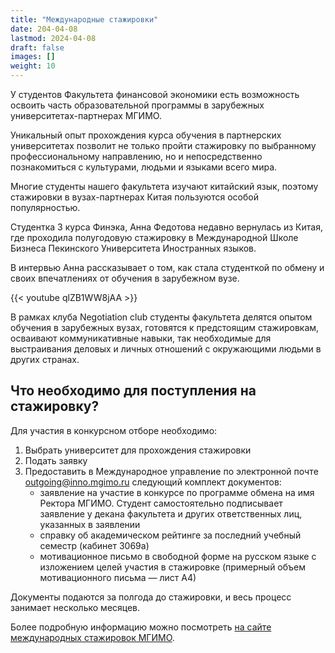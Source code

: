 ```yaml
---
title: "Международные стажировки"
date: 204-04-08
lastmod: 2024-04-08
draft: false
images: []
weight: 10
---
```


У студентов Факультета финансовой экономики есть возможность освоить часть образовательной программы в зарубежных университетах-партнерах МГИМО.

Уникальный опыт прохождения курса обучения в партнерских университетах позволит не только пройти стажировку по выбранному профессиональному направлению, но и непосредственно познакомиться с культурами, людьми и языками всего мира.

Многие студенты нашего факультета изучают китайский язык, поэтому стажировки в вузах-партнерах Китая пользуются особой популярностью.

Студентка 3 курса Финэка, Анна Федотова недавно вернулась из Китая, где проходила полугодовую стажировку в Международной Школе Бизнеса Пекинского Университета Иностранных языков.

В интервью Анна рассказывает о том, как стала студенткой по обмену и своих впечатлениях от обучения в зарубежном вузе.

{{< youtube qlZB1WW8jAA >}}


В рамках клуба Negotiation club студенты факультета делятся опытом обучения в зарубежных вузах, готовятся к предстоящим стажировкам, осваивают коммуникативные навыки, так необходимые для выстраивания деловых и личных отношений с окружающими людьми в других странах.

<div id="vk_post_-218869820_52"></div>
<script type="text/javascript" src="https://vk.com/js/api/openapi.js?171"></script>
<script type="text/javascript">
  (function() {
    VK.Widgets.Post("vk_post_-218869820_52", -218869820, 52, 'p3ABNrQaiJpMRqIkZkNpqChnEMGL');
  }());
</script>

## Что необходимо для поступления на стажировку?

Для участия в конкурсном отборе необходимо:

1. Выбрать университет для прохождения стажировки
2. Подать заявку
3. Предоставить в Международное управление по электронной почтe outgoing@inno.mgimo.ru следующий комплект документов:
   - заявление на участие в конкурсе по программе обмена на имя Ректора МГИМО. Студент самостоятельно подписывает  заявление у декана факультета и других ответственных лиц, указанных в заявлении
   - справку об академическом рейтинге за последний учебный семестр (кабинет 3069а)
   - мотивационное письмо в свободной форме на русском языке с изложением целей участия в стажировке (примерный объем мотивационного письма — лист А4)

Документы подаются за полгода до стажировки, и весь процесс занимает несколько месяцев.

Более подробную информацию можно посмотреть [на сайте международных стажировок МГИМО](https://outgoing.mgimo.ru/).
